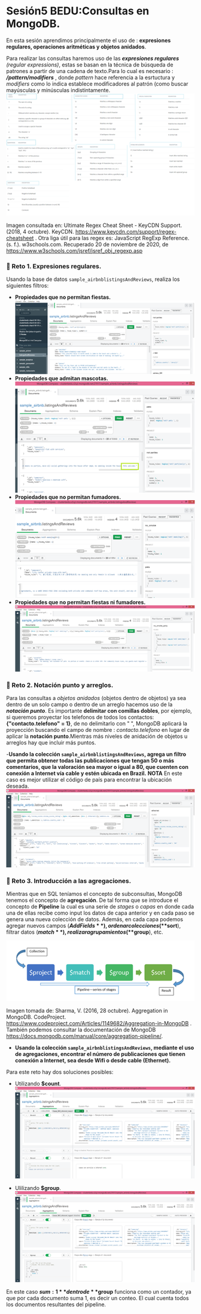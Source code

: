 # Sesión5 BEDU:Consultas en MongoDB.
En esta sesión aprendimos principalmente el uso de : **expresiones regulares, operaciones aritméticas y objetos anidados**. 

Para realizar las consultas haremos uso de las ***expresiones regulares*** *(regular expressions)*, estas se basan en la técnica de búsqueda de patrones a partir de una cadena de texto.Para lo cual es necesario : ***/pattern/modifiers*** , donde *pattern* hace referencia a la esrtuctura y *modifiers* como lo indica establece modificadores al patrón (como buscar mayúsculas y minúsculas indistintamente. 
![imagen](regex.png)

Imagen consultada en: Ultimate Regex Cheat Sheet - KeyCDN Support. (2018, 4 octubre). KeyCDN. https://www.keycdn.com/support/regex-cheatsheet .
Otra liga útil para las regex es: JavaScript RegExp Reference. (s. f.). w3schools.com. Recuperado 20 de noviembre de 2020, de https://www.w3schools.com/jsref/jsref_obj_regexp.asp 
### :pushpin: Reto 1. Expresiones regulares.
Usando la base de datos `sample_airbnblistingsAndReviews`, realiza los siguientes filtros:

- **Propiedades que no permitan fiestas.**
  ![imagen](imagenes/noparties.png)
- **Propiedades que admitan mascotas.**
  ![imagen](imagenes/pets_yes.png)
- **Propiedades que no permitan fumadores.**
  ![imagen](imagenes/no_smoke.png)
- **Propiedades que no permitan fiestas ni fumadores.**
  ![imagen](imagenes/no_smoke_party.png)
### :pushpin: Reto 2. Notación punto y arreglos. 
Para las consultas a *objetos anidados* (objetos dentro de objetos) ya sea dentro de un solo campo o dentro de un arreglo hacemos uso de la ***notación punto***. Es importante **delimitar con comillas dobles**, por ejemplo, si queremos proyectar los telefonos de todos los contactos: **{"contacto.telefono" = 1}**, de no delimitarlo con " ", MongoDB aplicará la proyección buscando el campo de nombre : *contacto.telefono* en lugar de aplicar la **notación punto**.Mientras más niveles de anidación de objetos u arreglos hay que incluir más puntos. 

-**Usando la colección `sample_airbnblistingsAndReviews`, agrega un filtro que permita obtener todas las publicaciones que tengan 50 o más comentarios, que la valoración sea mayor o igual a 80, que cuenten con conexión a Internet vía cable y estén ubicada en Brazil.**
**NOTA** En este caso es mejor utilizar el código de país para encontrar la ubicación deseada. 
  ![imagen](imagenes/anidada_ethernet.png)
### :pushpin: Reto 3. Introducción a las agregaciones.
Mientras que en SQL teníamos el concepto de subconsultas, MongoDB tenemos el concepto de **agregación**. De tal forma que se introduce el concepto de **Pipeline** la cual es una serie de *stages* o *capas* en donde cada una de ellas recibe como input los datos de capa anterior y en cada paso se genera una nueva colección de datos. Además, en cada capa podemos agregar nuevos campos (**$AddFields**), ordenar colecciones(**$sort**), filtrar datos (**$match**), realizar agrupamientos(**$group**), etc. 

![imagen](imagenes/pipeline.png)

Imagen tomada de: Sharma, V. (2016, 28 octubre). Aggregation in MongoDB. CodeProject. https://www.codeproject.com/Articles/1149682/Aggregation-in-MongoDB . 
También podemos consultar la documentación de MongoDB https://docs.mongodb.com/manual/core/aggregation-pipeline/. 

- **Usando la colección `sample_airbnblistingsAndReviews`, mediante el uso de agregaciones, encontrar el número de publicaciones que tienen conexión a Internet, sea desde Wifi o desde cable (Ethernet).**

Para este reto hay dos soluciones posibles:

- Utilizando **$count**.
![imagen](imagenes/casas_internet_count.png)

- Ulilizando **$group**.
![imagen](imagenes/casas_internet_group.png)

En este caso **$sum:1** dentro de **$group** funciona como un contador, ya que por cada documento suma 1, es decir un conteo. El cual cuenta todos los documentos resultantes del pipeline.

